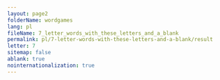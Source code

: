 ```yaml
---
layout: page2
folderName: wordgames
lang: pl
fileName: 7_letter_words_with_these_letters_and_a_blank
permalink: pl/7-letter-words-with-these-letters-and-a-blank/result
letter: 7
sitemap: false
ablank: true
nointernationalization: true
---
```

